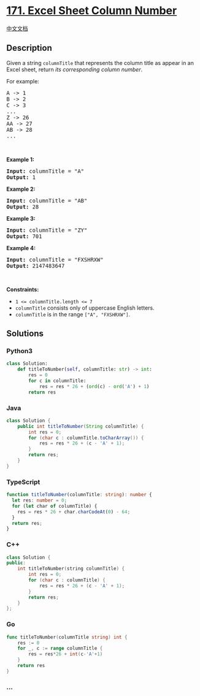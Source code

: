 # [171. Excel Sheet Column Number](https://leetcode.com/problems/excel-sheet-column-number)

[中文文档](/solution/0100-0199/0171.Excel%20Sheet%20Column%20Number/README.md)

## Description

<p>Given a string <code>columnTitle</code> that represents the column title as appear in an Excel sheet, return <em>its corresponding column number</em>.</p>

<p>For example:</p>

<pre>
A -&gt; 1
B -&gt; 2
C -&gt; 3
...
Z -&gt; 26
AA -&gt; 27
AB -&gt; 28 
...
</pre>

<p>&nbsp;</p>
<p><strong>Example 1:</strong></p>

<pre>
<strong>Input:</strong> columnTitle = &quot;A&quot;
<strong>Output:</strong> 1
</pre>

<p><strong>Example 2:</strong></p>

<pre>
<strong>Input:</strong> columnTitle = &quot;AB&quot;
<strong>Output:</strong> 28
</pre>

<p><strong>Example 3:</strong></p>

<pre>
<strong>Input:</strong> columnTitle = &quot;ZY&quot;
<strong>Output:</strong> 701
</pre>

<p><strong>Example 4:</strong></p>

<pre>
<strong>Input:</strong> columnTitle = &quot;FXSHRXW&quot;
<strong>Output:</strong> 2147483647
</pre>

<p>&nbsp;</p>
<p><strong>Constraints:</strong></p>

<ul>
	<li><code>1 &lt;= columnTitle.length &lt;= 7</code></li>
	<li><code>columnTitle</code> consists only of uppercase English letters.</li>
	<li><code>columnTitle</code> is in the range <code>[&quot;A&quot;, &quot;FXSHRXW&quot;]</code>.</li>
</ul>

## Solutions

<!-- tabs:start -->

### **Python3**

```python
class Solution:
    def titleToNumber(self, columnTitle: str) -> int:
        res = 0
        for c in columnTitle:
            res = res * 26 + (ord(c) - ord('A') + 1)
        return res
```

### **Java**

```java
class Solution {
    public int titleToNumber(String columnTitle) {
        int res = 0;
        for (char c : columnTitle.toCharArray()) {
            res = res * 26 + (c - 'A' + 1);
        }
        return res;
    }
}
```

### **TypeScript**

```ts
function titleToNumber(columnTitle: string): number {
  let res: number = 0;
  for (let char of columnTitle) {
    res = res * 26 + char.charCodeAt(0) - 64;
  }
  return res;
}
```

### **C++**

```cpp
class Solution {
public:
    int titleToNumber(string columnTitle) {
        int res = 0;
        for (char c : columnTitle) {
            res = res * 26 + (c - 'A' + 1);
        }
        return res;
    }
};
```

### **Go**

```go
func titleToNumber(columnTitle string) int {
	res := 0
	for _, c := range columnTitle {
		res = res*26 + int(c-'A'+1)
	}
	return res
}
```

### **...**

```

```

<!-- tabs:end -->
